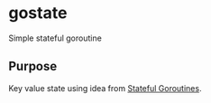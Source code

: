 # gostate

Simple stateful goroutine

## Purpose

Key value state using idea from [Stateful Goroutines](https://gobyexample.com/stateful-goroutines).
